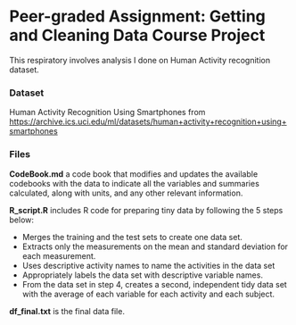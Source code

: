 # Peer-graded Assignment: Getting and Cleaning Data Course Project

This respiratory involves analysis I done on Human Activity recognition dataset.

### Dataset
Human Activity Recognition Using Smartphones from https://archive.ics.uci.edu/ml/datasets/human+activity+recognition+using+smartphones

### Files
**CodeBook.md** a code book that modifies and updates the available codebooks with the data to indicate all the variables and summaries calculated, along with units, and any other relevant information.

**R_script.R** includes R code for preparing tiny data by following the 5 steps below:

- Merges the training and the test sets to create one data set.
- Extracts only the measurements on the mean and standard deviation for each measurement. 
- Uses descriptive activity names to name the activities in the data set
- Appropriately labels the data set with descriptive variable names. 
- From the data set in step 4, creates a second, independent tidy data set with the average of each variable for each activity and each subject.

**df_final.txt** is the final data file.
